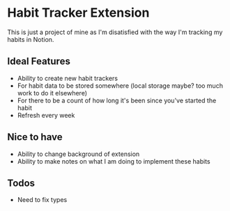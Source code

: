 # Habit Tracker Extension

This is just a project of mine as I'm disatisfied with the way I'm tracking my habits in Notion.

## Ideal Features

-   Ability to create new habit trackers
-   For habit data to be stored somewhere (local storage maybe? too much work to do it elsewhere)
-   For there to be a count of how long it's been since you've started the habit
-   Refresh every week

## Nice to have

-   Ability to change background of extension
-   Ability to make notes on what I am doing to implement these habits

## Todos

-   Need to fix types
